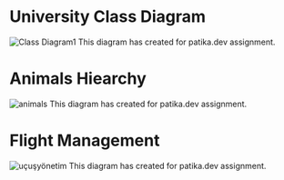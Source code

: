 # University Class Diagram
![Class Diagram1](https://user-images.githubusercontent.com/43934894/131228816-bc28c8a9-e3b5-4ca8-a610-b9195495ee03.jpg)
This diagram has created for patika.dev assignment.


# Animals Hiearchy
![animals](https://user-images.githubusercontent.com/43934894/131231656-c74e68f2-123a-4e56-b07a-f1c9fd9a7024.jpg)
This diagram has created for patika.dev assignment.


#  Flight Management
![uçuşyönetim](https://user-images.githubusercontent.com/43934894/131234377-65f8e5f7-7001-48a9-a12c-492abbd9543a.jpg)
This diagram has created for patika.dev assignment.



